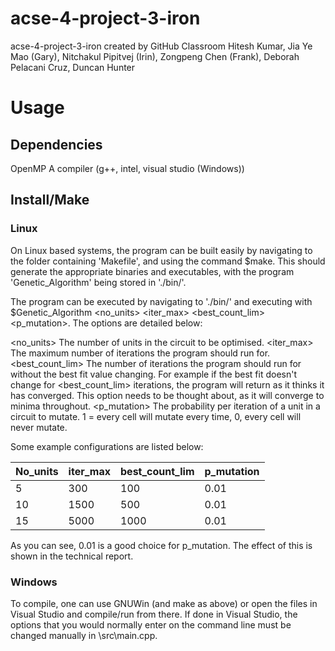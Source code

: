# acse-4-project-3-iron
acse-4-project-3-iron created by GitHub Classroom
Hitesh Kumar, Jia Ye Mao (Gary), Nitchakul Pipitvej (Irin), Zongpeng Chen (Frank), Deborah Pelacani Cruz, Duncan Hunter


# Usage
## Dependencies
OpenMP
A compiler (g++, intel, visual studio (Windows))
## Install/Make
### Linux
On Linux based systems, the program can be built easily by navigating to the folder containing 'Makefile', and using the command $make. This should generate the appropriate binaries and executables, with the program 'Genetic_Algorithm' being stored in './bin/'.

The program can be executed by navigating to './bin/' and executing with $Genetic_Algorithm <no_units> <iter_max> <best_count_lim> <p_mutation>. The options are detailed below:

<no_units> The number of units in the circuit to be optimised.
<iter_max> The maximum number of iterations the program should run for.
<best_count_lim> The number of iterations the program should run for without the best fit value changing. For example if the best fit doesn't change for <best_count_lim> iterations, the program will return as it thinks it has converged. This option needs to be thought about, as it will converge to minima throughout.
<p_mutation> The probability per iteration of a unit in a circuit to mutate. 1 = every cell will mutate every time, 0, every cell will never mutate.

Some example configurations are listed below:

 No_units | iter_max | best_count_lim | p_mutation
 --- | --- | --- | ---
 5 | 300 | 100 | 0.01
 10 | 1500 | 500 | 0.01
 15 | 5000 | 1000 | 0.01

As you can see, 0.01 is a good choice for p_mutation. The effect of this is shown in the technical report.


### Windows
To compile, one can use GNUWin (and make as above) or open the files in Visual Studio and compile/run from there. If done in Visual Studio, the options that you would normally enter on the command line must be changed manually in \src\main.cpp.
